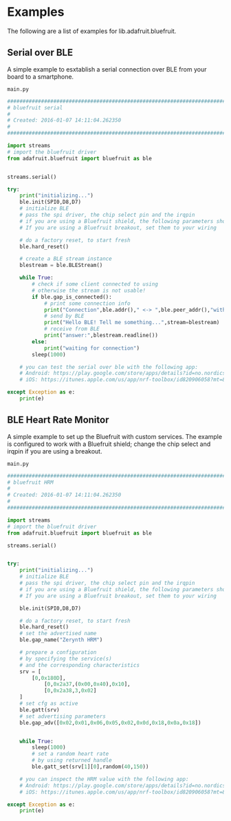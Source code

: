 # Examples

The following are a list of examples for lib.adafruit.bluefruit.

## Serial over BLE


A simple example to esxtablish a serial connection over BLE from your board to a smartphone.


```main.py```

```python
################################################################################
# bluefruit serial
#
# Created: 2016-01-07 14:11:04.262350
#
################################################################################

import streams
# import the bluefruit driver
from adafruit.bluefruit import bluefruit as ble


streams.serial()

try:
    print("initializing...")
    ble.init(SPI0,D8,D7)
    # initialize BLE
    # pass the spi driver, the chip select pin and the irqpin
    # if you are using a Bluefruit shield, the following parameters should be correct.
    # If you are using a Bluefruit breakout, set them to your wiring

    # do a factory reset, to start fresh
    ble.hard_reset()

    # create a BLE stream instance
    blestream = ble.BLEStream()

    while True:
        # check if some client connected to using
        # otherwise the stream is not usable!
        if ble.gap_is_connected():
            # print some connection info
            print("Connection",ble.addr()," <-> ",ble.peer_addr(),"with RSSI",str(ble.rssi()))
            # send by BLE
            print("Hello BLE! Tell me something...",stream=blestream)
            # receive from BLE
            print("answer:",blestream.readline())
        else:
            print("waiting for connection")
        sleep(1000)

    # you can test the serial over ble with the following app:
    # Android: https://play.google.com/store/apps/details?id=no.nordicsemi.android.nrftoolbox&hl=en
    # iOS: https://itunes.apple.com/us/app/nrf-toolbox/id820906058?mt=8

except Exception as e:
    print(e)
```
## BLE Heart Rate Monitor


A simple example to set up the Bluefruit with custom services. 
The example is configured to work with a Bluefruit shield; change the chip select and irqpin if you are using a breakout.


```main.py```

```python
################################################################################
# bluefruit HRM
#
# Created: 2016-01-07 14:11:04.262350
#
################################################################################

import streams
# import the bluefruit driver
from adafruit.bluefruit import bluefruit as ble

streams.serial()


try:
    print("initializing...")
    # initialize BLE
    # pass the spi driver, the chip select pin and the irqpin
    # if you are using a Bluefruit shield, the following parameters should be correct.
    # If you are using a Bluefruit breakout, set them to your wiring

    ble.init(SPI0,D8,D7)

    # do a factory reset, to start fresh
    ble.hard_reset()
    # set the advertised name
    ble.gap_name("Zerynth HRM")

    # prepare a configuration
    # by specifying the service(s)
    # and the corresponding characteristics
    srv = [
        [0,0x180D],
            [0,0x2a37,(0x00,0x40),0x10],
            [0,0x2a38,3,0x02]
    ]
    # set cfg as active
    ble.gatt(srv)
    # set advertising parameters
    ble.gap_adv([0x02,0x01,0x06,0x05,0x02,0x0d,0x18,0x0a,0x18])


    while True:
        sleep(1000)
        # set a random heart rate
        # by using returned handle
        ble.gatt_set(srv[1][0],random(40,150))

    # you can inspect the HRM value with the following app:
    # Android: https://play.google.com/store/apps/details?id=no.nordicsemi.android.nrftoolbox&hl=en
    # iOS: https://itunes.apple.com/us/app/nrf-toolbox/id820906058?mt=8

except Exception as e:
    print(e)
```
<!--stackedit_data:
eyJoaXN0b3J5IjpbMTcxMzM0MzI3MywyNTQxMjczNzldfQ==
-->